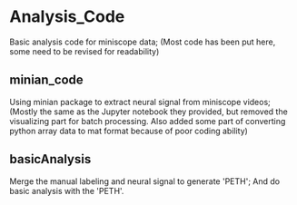 # Analysis_Code
Basic analysis code for miniscope data; (Most code has been put here, some need to be revised for readability)

## minian_code
Using minian package to extract neural signal from miniscope videos;(Mostly the same as the Jupyter notebook they provided, but removed the visualizing part for batch processing. Also added some part of converting python array data to mat format because of poor coding ability)

## basicAnalysis
Merge the manual labeling and neural signal to generate 'PETH'; And do basic analysis with the 'PETH'.
